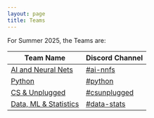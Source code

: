 ```yaml
---
layout: page
title: Teams
---
```


For Summer 2025, the Teams are: 

| Team Name | Discord Channel |
|-----------|-----------------|
| [AI and Neural Nets](nnfs) | [#ai-nnfs](https://discord.com/channels/1370858718069260399/1374205960956149761)  |
| [Python](python) | [#python](https://discord.com/channels/1370858718069260399/1376691813196365964) |
| [CS & Unplugged](csunplugged) | [#csunplugged](https://discord.com/channels/1370858718069260399/1376691724377788506) |
| [Data, ML & Statistics](datastats) | [#data-stats](https://discord.com/channels/1370858718069260399/1376691889159278662) |
